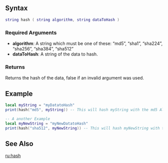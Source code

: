 Syntax
------

``` lua
string hash ( string algorithm, string dataToHash )
```

### Required Arguments

-   **algorithm**: A string which must be one of these: “md5”, “sha1”, “sha224”, “sha256”, “sha384”, “sha512”
-   **dataToHash**: A string of the data to hash.

### Returns

Returns the hash of the data, false if an invalid argument was used.

Example
-------

``` lua
local myString = "myDatatoHash"
print(hash("md5", myString)) -- This will hash myString with the md5 Algorithm (it's equal to md5()) -> output: 0EF1E2203BD78182911B77EB6B9CC3DE

-- A another Example
local myNewString = "myNewDatatoHash"
print(hash("sha512", myNewString)) -- This will hash myNewString with the sha512 Algorithm -> output: 64A5678DC83EDCD8991E8CF0D69764663C0F933870BB89465F77B6C23D2A2B2400305A36D77404EE647D0D7B9D56CF7937B235BBD3885D08DCC62C81FB6D8429
```

See Also
--------

[ru:hash](/docs/ru:hash.md "wikilink")
